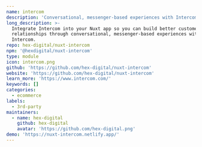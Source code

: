 ```yaml
---
name: intercom
description: 'Conversational, messenger-based experiences with Intercom Module for Nuxt.js'
long_description: >-
  Integrate Intercom into your Nuxt app so you can build better customer
  relationships through conversational, messenger-based experiences with
  Intercom.
repo: hex-digital/nuxt-intercom
npm: '@hexdigital/nuxt-intercom'
type: module
icon: intercom.png
github: 'https://github.com/hex-digital/nuxt-intercom'
website: 'https://github.com/hex-digital/nuxt-intercom'
learn_more: 'https://www.intercom.com/'
keywords: []
categories:
  - ecommerce
labels:
  - 3rd-party
maintainers:
  - name: hex-digital
    github: hex-digital
    avatar: 'https://github.com/hex-digital.png'
demo: 'https://nuxt-intercom.netlify.app/'
---
```

